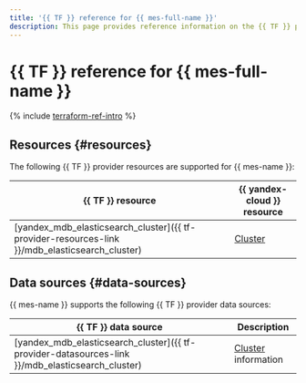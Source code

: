 ```yaml
---
title: '{{ TF }} reference for {{ mes-full-name }}'
description: This page provides reference information on the {{ TF }} provider resources and data sources supported for {{ mes-name }}.
---
```


# {{ TF }} reference for {{ mes-full-name }}

{% include [terraform-ref-intro](../_includes/terraform-ref-intro.md) %}

## Resources {#resources}

The following {{ TF }} provider resources are supported for {{ mes-name }}:

| **{{ TF }} resource** | **{{ yandex-cloud }} resource** |
| --- | --- |
| [yandex_mdb_elasticsearch_cluster]({{ tf-provider-resources-link }}/mdb_elasticsearch_cluster) | [Cluster](./concepts/index.md) |

## Data sources {#data-sources}

{{ mes-name }} supports the following {{ TF }} provider data sources:

| **{{ TF }} data source** | **Description** |
| --- | --- |
| [yandex_mdb_elasticsearch_cluster]({{ tf-provider-datasources-link }}/mdb_elasticsearch_cluster) | [Cluster](./concepts/index.md) information |